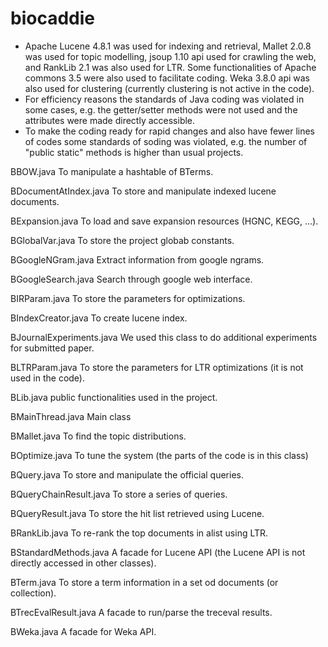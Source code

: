 # biocaddie
- Apache Lucene 4.8.1 was used for indexing and retrieval, Mallet 2.0.8 was used for topic modelling, jsoup 1.10 api used for crawling the web, and RankLib 2.1 was also used for LTR. Some functionalities of Apache commons 3.5 were also used to facilitate coding. Weka 3.8.0 api was also used for clustering (currently clustering is not active in the code).
- For efficiency reasons the standards of Java coding was violated in some cases, e.g. the getter/setter methods were not used and the attributes were made directly accessible.
- To make the coding ready for rapid changes and also have fewer lines of codes some standards of soding was violated, e.g. the number of "public static" methods is higher than usual projects.

BBOW.java
To manipulate a hashtable of BTerms.

BDocumentAtIndex.java
To store and manipulate indexed lucene documents.

BExpansion.java
To load and save expansion resources (HGNC, KEGG, ...).

BGlobalVar.java
To store the project globab constants.

BGoogleNGram.java
Extract information from google ngrams.

BGoogleSearch.java
Search through google web interface.

BIRParam.java
To store the parameters for optimizations.

BIndexCreator.java
To create lucene index.

BJournalExperiments.java
We used this class to do additional experiments for submitted paper.

BLTRParam.java
To store the parameters for LTR optimizations (it is not used in the code).

BLib.java
public functionalities used in the project.

BMainThread.java
Main class

BMallet.java
To find the topic distributions.

BOptimize.java
To tune the system (the parts of the code is in this class)

BQuery.java
To store and manipulate the official queries.

BQueryChainResult.java
To store a series of queries.

BQueryResult.java
To store the hit list retrieved using Lucene.

BRankLib.java
To re-rank the top documents in alist using LTR.

BStandardMethods.java
A facade for Lucene API (the Lucene API is not directly accessed in other classes).

BTerm.java
To store a term information in a set od documents (or collection).

BTrecEvalResult.java
A facade to run/parse the treceval results.

BWeka.java
A facade for Weka API.
